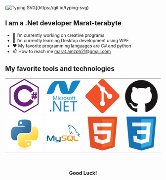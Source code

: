 [![Typing SVG](https://readme-typing-svg.herokuapp.com?font=Inter&color=3A9CDF&size=30&weight=700&lines=Hi+there+👋;Hello+World!)](https://git.io/typing-svg)
## I am a .Net developer Marat-terabyte

- 🔭 I’m currently working on creative programs
- 🌱 I’m currently learning Desktop development using WPF
- &#9829; My favorite programming languages are C# and python
- 📫 How to reach me marat.amzph21@gmail.com

## My favorite tools and technologies

<table align = "center">
  <tr>
    <td width = "130" align = "center">
      <a href = "https://dotnet.microsoft.com/en-us/languages/csharp">
          <img src = "https://github.com/devicons/devicon/blob/master/icons/csharp/csharp-line.svg" width = "130" heigth = "130"/>
      </a>
    </td>
    <td width = "130" align = "center">
      <a href = "https://dotnet.microsoft.com/en-us/">
        <img src='https://github.com/devicons/devicon/blob/master/icons/dot-net/dot-net-plain-wordmark.svg' width = "130" heigth = "130"/>
      </a>
    </td>
    <td width = "130" align = "center">
      <a href = "https://git-scm.com/">
        <img src='https://github.com/devicons/devicon/blob/master/icons/git/git-original.svg' width = "130" heigth = "130"/>
      </a>
    </td>
    <td width = "130" align = "center">
      <a href = "https://github.com/">
        <img src='https://github.com/devicons/devicon/blob/master/icons/github/github-original.svg' width = "130" heigth = "130"/>
      </a>
    </td>
  </tr>
    <tr>
      <td width = "130" align = "center">
        <a href = "https://www.python.org/">
          <img src = "https://github.com/devicons/devicon/blob/master/icons/python/python-original.svg" width = "130" heigth = "130"/>
        </a>
      </td>
      <td width = "130" align = "center">
        <a href = "https://www.mysql.com/">
          <img src = "https://github.com/devicons/devicon/blob/master/icons/mysql/mysql-original-wordmark.svg" width = "130" hegth = "130"/>
        </a>
      </td>
      <td width = "130" align = "center">
        <a href = "https://developer.mozilla.org/en/docs/Web/HTML">
          <img src = "https://github.com/devicons/devicon/blob/master/icons/html5/html5-original.svg" width = "130" hegth = "130"/>
        </a>
      </td>
      <td width = "130" align = "center">
        <a href = "https://developer.mozilla.org/en/docs/Web/CSS">
          <img src = "https://github.com/devicons/devicon/blob/master/icons/css3/css3-original.svg" width = "130" hegth = "130"/>
        </a>
      </td>
  </tr>
</table>
<br/>

<h3 align = "center">Good Luck!</h3>
